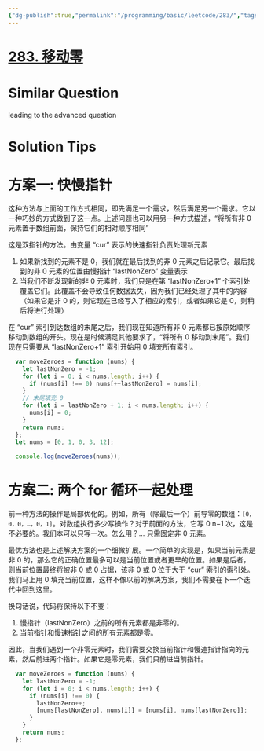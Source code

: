 ```yaml
---
{"dg-publish":true,"permalink":"/programming/basic/leetcode/283/","tags":["leetcode/pointer/fast-slow"]}
---
```



# [283. 移动零](https://leetcode.cn/problems/move-zeroes/)

# Similar Question

leading to the advanced question

# Solution Tips

# 方案一: 快慢指针

这种方法与上面的工作方式相同，即先满足一个需求，然后满足另一个需求。它以一种巧妙的方式做到了这一点。上述问题也可以用另一种方式描述，“将所有非 0 元素置于数组前面，保持它们的相对顺序相同”

这是双指针的方法。由变量 “cur” 表示的快速指针负责处理新元素

  1. 如果新找到的元素不是 0，我们就在最后找到的非 0 元素之后记录它。最后找到的非 0 元素的位置由慢指针 “lastNonZero” 变量表示
  2. 当我们不断发现新的非 0 元素时，我们只是在第 “lastNonZero+1” 个索引处覆盖它们。此覆盖不会导致任何数据丢失，因为我们已经处理了其中的内容（如果它是非 0 的，则它现在已经写入了相应的索引，或者如果它是 0，则稍后将进行处理）

在 “cur” 索引到达数组的末尾之后，我们现在知道所有非 0 元素都已按原始顺序移动到数组的开头。现在是时候满足其他要求了，“将所有 0 移动到末尾”。我们现在只需要从 “lastNonZero+1” 索引开始用 0 填充所有索引。

```js
  var moveZeroes = function (nums) {
    let lastNonZero = -1;
    for (let i = 0; i < nums.length; i++) {
      if (nums[i] !== 0) nums[++lastNonZero] = nums[i];
    }
	// 末尾填充 0
    for (let i = lastNonZero + 1; i < nums.length; i++) {
      nums[i] = 0;
    }
    return nums;
  };
  let nums = [0, 1, 0, 3, 12];
	
  console.log(moveZeroes(nums));
```

# 方案二: 两个 for 循环一起处理

前一种方法的操作是局部优化的。例如，所有（除最后一个）前导零的数组：`[0，0，0，…，0，1]`。对数组执行多少写操作？对于前面的方法，它写 0 n−1 次，这是不必要的。我们本可以只写一次。怎么用？… 只需固定非 0 元素。

最优方法也是上述解决方案的一个细微扩展。一个简单的实现是，如果当前元素是非 0 的，那么它的正确位置最多可以是当前位置或者更早的位置。如果是后者，则当前位置最终将被非 0 或 0 占据，该非 0 或 0 位于大于 “cur” 索引的索引处。我们马上用 0 填充当前位置，这样不像以前的解决方案，我们不需要在下一个迭代中回到这里。

换句话说，代码将保持以下不变：

  1. 慢指针（lastNonZero）之前的所有元素都是非零的。
  2. 当前指针和慢速指针之间的所有元素都是零。

因此，当我们遇到一个非零元素时，我们需要交换当前指针和慢速指针指向的元素，然后前进两个指针。如果它是零元素，我们只前进当前指针。

```js
  var moveZeroes = function (nums) {
    let lastNonZero = -1;
    for (let i = 0; i < nums.length; i++) {
      if (nums[i] !== 0) {
        lastNonZero++;
        [nums[lastNonZero], nums[i]] = [nums[i], nums[lastNonZero]];
      }
    }
    return nums;
  };
```
